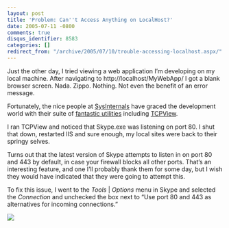 ```yaml
---
layout: post
title: 'Problem: Can''t Access Anything on LocalHost?'
date: 2005-07-11 -0800
comments: true
disqus_identifier: 8583
categories: []
redirect_from: "/archive/2005/07/10/trouble-accessing-localhost.aspx/"
---
```


Just the other day, I tried viewing a web application I’m developing on
my local machine. After navigating to http://localhost/MyWebApp/ I got a
blank browser screen. Nada. Zippo. Nothing. Not even the benefit of an
error message.

Fortunately, the nice people at
[SysInternals](http://www.sysinternals.com/) have graced the development
world with their suite of [fantastic
utilities](http://www.sysinternals.com/Utilities.html) including
[TCPView](http://www.sysinternals.com/Utilities/TcpView.html).

I ran TCPView and noticed that Skype.exe was listening on port 80. I
shut that down, restarted IIS and sure enough, my local sites were back
to their springy selves.

Turns out that the latest version of Skype attempts to listen in on port
80 and 443 by default, in case your firewall blocks all other ports.
That’s an interesting feature, and one I’ll probably thank them for some
day, but I wish they would have indicated that they were going to
attempt this.

To fix this issue, I went to the *Tools* | *Options* menu in Skype and
selected the *Connection* and unchecked the box next to “Use port 80 and
443 as alternatives for incoming connections.”

![](https://haacked.com/images/SkypeOptions.jpg)

